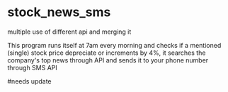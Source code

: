 # stock_news_sms
 multiple use of different api and merging it

This program runs itself at 7am every morning and checks if a mentioned (single) stock price depreciate or increments by 4%, it searches the company's top news through API and sends it to your phone number through SMS API


#needs update 